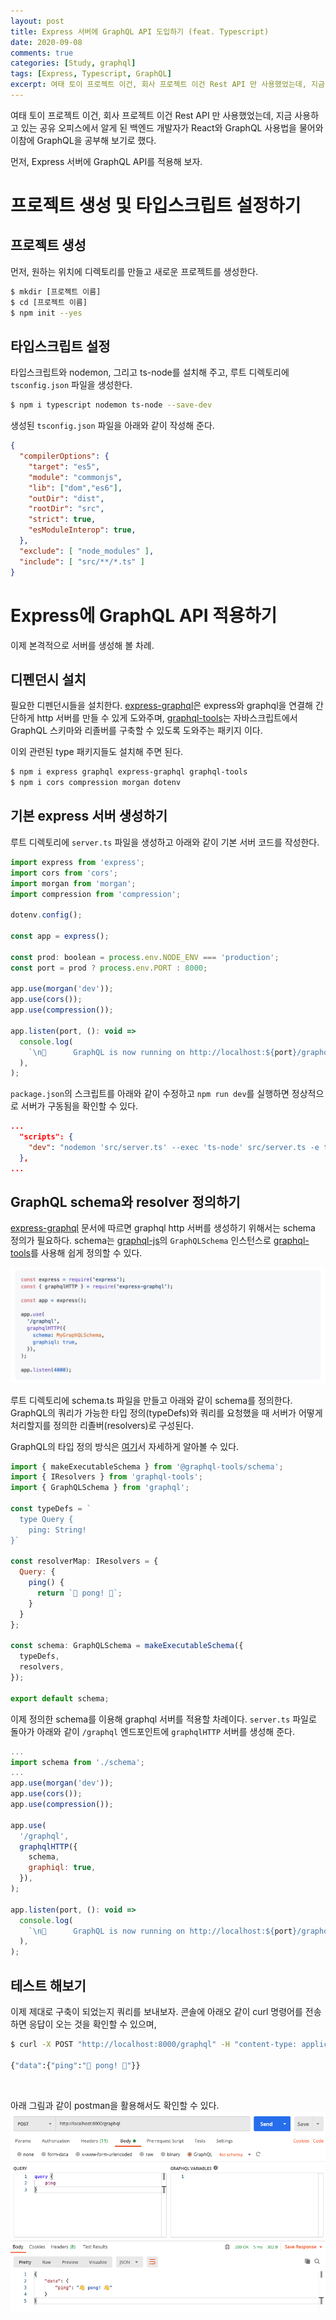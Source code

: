 ```yaml
---
layout: post
title: Express 서버에 GraphQL API 도입하기 (feat. Typescript)
date: 2020-09-08
comments: true
categories: [Study, graphql]
tags: [Express, Typescript, GraphQL]
excerpt: 여태 토이 프로젝트 이건, 회사 프로젝트 이건 Rest API 만 사용했었는데, 지금 사용하고 있는 공유 오피스에서 알게 된 백엔드 개발자가 React와 GraphQL 사용법을 물어와 이참에 GraphQL을 공부해 보기로 했다. 
---
```

여태 토이 프로젝트 이건, 회사 프로젝트 이건 Rest API 만 사용했었는데, 지금 사용하고 있는 공유 오피스에서 알게 된 백엔드 개발자가 React와 GraphQL 사용법을 물어와 이참에 GraphQL을 공부해 보기로 했다.

먼저, Express 서버에 GraphQL API를 적용해 보자.


# 프로젝트 생성 및 타입스크립트 설정하기

## 프로젝트 생성

먼저, 원하는 위치에 디렉토리를 만들고 새로운 프로젝트를 생성한다. 

```bash
$ mkdir [프로젝트 이름]
$ cd [프로젝트 이름]
$ npm init --yes
```

## 타입스크립트 설정

타입스크립트와 nodemon, 그리고 ts-node를 설치해 주고, 루트 디렉토리에 `tsconfig.json` 파일을 생성한다. 

```bash
$ npm i typescript nodemon ts-node --save-dev
```

생성된 `tsconfig.json` 파일을 아래와 같이 작성해 준다.

```json
{
  "compilerOptions": {
    "target": "es5",
    "module": "commonjs",         
    "lib": ["dom","es6"], 
    "outDir": "dist", 
    "rootDir": "src", 
    "strict": true,         
    "esModuleInterop": true,        
  },
  "exclude": [ "node_modules" ],
  "include": [ "src/**/*.ts" ]
}
```

# Express에 GraphQL API 적용하기

이제 본격적으로 서버를 생성해 볼 차례. 

## 디펜던시 설치

필요한 디펜던시들을 설치한다. [express-graphql](https://github.com/graphql/express-graphql)은 express와 graphql을 연결해 간단하게 http 서버를 만들 수 있게 도와주며, [graphql-tools](https://github.com/ardatan/graphql-tools)는 자바스크립트에서 GraphQL 스키마와 리졸버를 구축할 수 있도록 도와주는 패키지 이다. 

이외 관련된 type 패키지들도 설치해 주면 된다.

```bash
$ npm i express graphql express-graphql graphql-tools
$ npm i cors compression morgan dotenv
```

## 기본 express 서버 생성하기

루트 디렉토리에 `server.ts` 파일을 생성하고 아래와 같이 기본 서버 코드를 작성한다.

```javascript
import express from 'express';
import cors from 'cors';
import morgan from 'morgan';
import compression from 'compression';

dotenv.config();

const app = express();

const prod: boolean = process.env.NODE_ENV === 'production';
const port = prod ? process.env.PORT : 8000;

app.use(morgan('dev'));
app.use(cors());
app.use(compression());

app.listen(port, (): void =>
  console.log(
    `\n🚀      GraphQL is now running on http://localhost:${port}/graphql`,
  ),
);
```

`package.json`의 스크립트를 아래와 같이 수정하고 `npm run dev`를 실행하면 정상적으로 서버가 구동됨을 확인할 수 있다.

```json
...
  "scripts": {
    "dev": "nodemon 'src/server.ts' --exec 'ts-node' src/server.ts -e ts"
  },
...
```

## GraphQL schema와 resolver 정의하기

[express-graphql](https://github.com/graphql/express-graphql#simple-setup) 문서에 따르면 graphql http 서버를 생성하기 위해서는 schema 정의가 필요하다. schema는 [graphql-js](https://github.com/graphql/graphql-js)의 `GraphQLSchema` 인스턴스로 [graphql-tools](https://github.com/ardatan/graphql-tools)를 사용해 쉽게 정의할 수 있다.

![express-graphql-simple-setup](/images/express-graphql-simple-setup.png "express-graphql-simple-setup")

루트 디렉토리에 schema.ts 파일을 만들고 아래와 같이 schema를 정의한다. GraphQL의 쿼리가 가능한 타입 정의(typeDefs)와 쿼리를 요청했을 때 서버가 어떻게 처리할지를 정의한 리졸버(resolvers)로 구성된다. 

GraphQL의 타입 정의 방식은 [여기](https://graphql.org/learn/schema/)서 자세하게 알아볼 수 있다.

```javascript
import { makeExecutableSchema } from '@graphql-tools/schema';
import { IResolvers } from 'graphql-tools';
import { GraphQLSchema } from 'graphql';

const typeDefs = `
  type Query {
    ping: String!
}`

const resolverMap: IResolvers = {
  Query: {
    ping() {
      return `👋 pong! 👋`;
    }
  }
};

const schema: GraphQLSchema = makeExecutableSchema({
  typeDefs,
  resolvers,
});

export default schema;
```
이제 정의한 schema를 이용해 graphql 서버를 적용할 차례이다. `server.ts` 파일로 돌아가 아래와 같이 `/graphql` 엔드포인트에 `graphqlHTTP` 서버를 생성해 준다.

```javascript
...
import schema from './schema';
...
app.use(morgan('dev'));
app.use(cors());
app.use(compression());

app.use(
  '/graphql',
  graphqlHTTP({
    schema,
    graphiql: true,
  }),
);

app.listen(port, (): void =>
  console.log(
    `\n🚀      GraphQL is now running on http://localhost:${port}/graphql`,
  ),
);
```

## 테스트 해보기

이제 제대로 구축이 되었는지 쿼리를 보내보자. 콘솔에 아래오 같이 curl 명령어를 전송하면 응답이 오는 것을 확인할 수 있으며, 

```bash
$ curl -X POST "http://localhost:8000/graphql" -H "content-type: application/json" -d '{"query":"{ping}"}' 

{"data":{"ping":"👋 pong! 👋"}}
```
<br>


아래 그림과 같이 postman을 활용해서도 확인할 수 있다.
![express-graphql-simple-setup-test](/images/express-graphql-simple-setup-test.png "express-graphql-simple-setup-test")